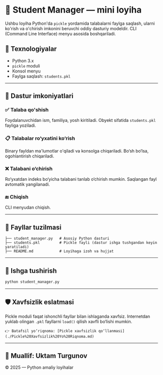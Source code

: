 # 📘 Student Manager — mini loyiha

Ushbu loyiha Python'da `pickle` yordamida talabalarni faylga saqlash, ularni ko'rish va o'chirish imkonini beruvchi oddiy dasturiy modeldir. CLI (Command Line Interface) menyu asosida boshqariladi.

## 🧱 Texnologiyalar

* Python 3.x
* `pickle` moduli
* Konsol menyu
* Faylga saqlash: `students.pkl`

---

## 🔧 Dastur imkoniyatlari

### ✅ Talaba qo'shish

Foydalanuvchidan ism, familiya, yosh kiritiladi. Obyekt sifatida `students.pkl` fayliga yoziladi.

### 📋 Talabalar ro‘yxatini ko‘rish

Binary fayldan ma'lumotlar o'qiladi va konsolga chiqariladi. Bo‘sh bo‘lsa, ogohlantirish chiqariladi.

### ❌ Talabani o‘chirish

Ro‘yxatdan indeks bo‘yicha talabani tanlab o‘chirish mumkin. Saqlangan fayl avtomatik yangilanadi.

### 🔚 Chiqish

CLI menyudan chiqish.

---

## 📂 Fayllar tuzilmasi

```
├── student_manager.py   # Asosiy Python dasturi
├── students.pkl         # Pickle fayli (dastur ishga tushgandan keyin yaratiladi)
├── README.md            # Loyihaga izoh va hujjat
```

---

## 🚀 Ishga tushirish

```bash
python student_manager.py
```

---

## 🛡️ Xavfsizlik eslatmasi

Pickle moduli faqat ishonchli fayllar bilan ishlaganda xavfsiz. Internetdan yuklab olingan `.pkl` fayllarni `load()` qilish xavfli bo‘lishi mumkin.

```
👉 Batafsil yo‘riqnoma: [Pickle xavfsizlik qo‘llanmasi](./Pickle%20Xavfsizlik%20Yo%20Riqnoma.md)
```




---

## 📌 Muallif: Uktam Turgunov

© 2025 — Python amaliy loyihalar
